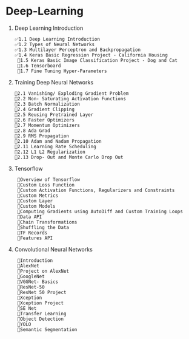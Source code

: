 # Deep-Learning

1. Deep Learning Introduction

       ✅1.1 Deep Learning Introduction
       ✅1.2 Types of Neural Networks
       ✅1.3 Multilayer Perceptron and Backpropagation
       ✅1.4 Keras Basic Regression Project - California Housing
        🔴1.5 Keras Basic Image Classification Project - Dog and Cat
        🔴1.6 Tensorboard
        🔴1.7 Fine Tuning Hyper-Parameters
        
 2. Training Deep Neural Networks 
 
        🔴2.1 Vanishing/ Exploding Gradient Problem
        🔴2.2 Non- Saturating Activation Functions
        🔴2.3 Batch Normalization
        🔴2.4 Gradient Clipping
        🔴2.5 Reusing Pretrained Layer
        🔴2.6 Faster Optimizers
        🔴2.7 Momentum Optimizers
        🔴2.8 Ada Grad
        🔴2.9 RMS Propagation
        🔴2.10 Adam and Nadam Propagation
        🔴2.11 Learning Rate Scheduling
        🔴2.12 L1 L2 Regularization
        🔴2.13 Drop- Out and Monte Carlo Drop Out
    
3. Tensorflow

        🔴Overview of Tensorflow
        🔴Custom Loss Function
        🔴Custom Activation Functions, Regularizers and Constraints
        🔴Custom Metrics
        🔴Custom Layer
        🔴Custom Models
        🔴Computing Gradients using AutoDiff and Custom Training Loops
        🔴Data API
        🔴Chain Transformations
        🔴Shuffling the Data
        🔴TF Records
        🔴Features API

4. Convolutional Neural Networks

        🔴Introduction
        🔴AlexNet
        🔴Project on AlexNet
        🔴GoogleNet
        🔴VGGNet- Basics
        🔴ResNet-50
        🔴ResNet 50 Project
        🔴Xception
        🔴Xception Project
        🔴SE Net
        🔴Transfer Learning
        🔴Object Detection
        🔴YOLO
        🔴Semantic Segmentation
